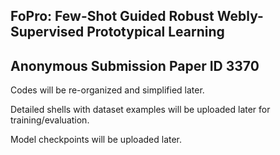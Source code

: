 ## FoPro: Few-Shot Guided Robust Webly-Supervised Prototypical Learning
## Anonymous Submission Paper ID 3370
Codes will be re-organized and simplified later.

Detailed shells with dataset examples will be uploaded later for training/evaluation.

Model checkpoints will be uploaded later.
